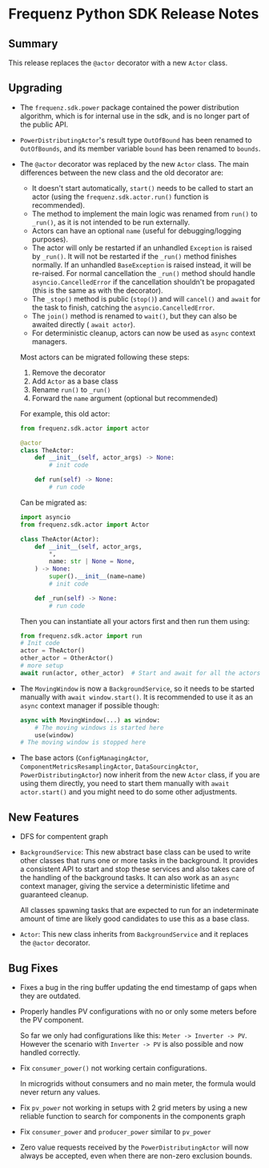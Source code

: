 # Frequenz Python SDK Release Notes

## Summary

This release replaces the `@actor` decorator with a new `Actor` class.

## Upgrading


- The `frequenz.sdk.power` package contained the power distribution algorithm, which is for internal use in the sdk, and is no longer part of the public API.

- `PowerDistributingActor`'s result type `OutOfBound` has been renamed to `OutOfBounds`, and its member variable `bound` has been renamed to `bounds`.

- The `@actor` decorator was replaced by the new `Actor` class. The main differences between the new class and the old decorator are:

  * It doesn't start automatically, `start()` needs to be called to start an actor (using the `frequenz.sdk.actor.run()` function is recommended).
  * The method to implement the main logic was renamed from `run()` to `_run()`, as it is not intended to be run externally.
  * Actors can have an optional `name` (useful for debugging/logging purposes).
  * The actor will only be restarted if an unhandled `Exception` is raised by `_run()`. It will not be restarted if the `_run()` method finishes normally. If an unhandled `BaseException` is raised instead, it will be re-raised. For normal cancellation the `_run()` method should handle `asyncio.CancelledError` if the cancellation shouldn't be propagated (this is the same as with the decorator).
  * The `_stop()` method is public (`stop()`) and will `cancel()` and `await` for the task to finish, catching the `asyncio.CancelledError`.
  * The `join()` method is renamed to `wait()`, but they can also be awaited directly ( `await actor`).
  * For deterministic cleanup, actors can now be used as `async` context managers.

  Most actors can be migrated following these steps:

  1. Remove the decorator
  2. Add `Actor` as a base class
  3. Rename `run()` to `_run()`
  4. Forward the `name` argument (optional but recommended)

  For example, this old actor:

  ```python
  from frequenz.sdk.actor import actor

  @actor
  class TheActor:
      def __init__(self, actor_args) -> None:
          # init code

      def run(self) -> None:
          # run code
  ```

  Can be migrated as:

  ```python
  import asyncio
  from frequenz.sdk.actor import Actor

  class TheActor(Actor):
      def __init__(self, actor_args,
          *,
          name: str | None = None,
      ) -> None:
          super().__init__(name=name)
          # init code

      def _run(self) -> None:
          # run code
  ```

  Then you can instantiate all your actors first and then run them using:

  ```python
  from frequenz.sdk.actor import run
  # Init code
  actor = TheActor()
  other_actor = OtherActor()
  # more setup
  await run(actor, other_actor)  # Start and await for all the actors
  ```

- The `MovingWindow` is now a `BackgroundService`, so it needs to be started manually with `await window.start()`. It is recommended to use it as an `async` context manager if possible though:

    ```python
    async with MovingWindow(...) as window:
        # The moving windows is started here
        use(window)
    # The moving window is stopped here
    ```

- The base actors (`ConfigManagingActor`, `ComponentMetricsResamplingActor`, `DataSourcingActor`, `PowerDistributingActor`) now inherit from the new `Actor` class, if you are using them directly, you need to start them manually with `await actor.start()` and you might need to do some other adjustments.

## New Features

- DFS for compentent graph

- `BackgroundService`: This new abstract base class can be used to write other classes that runs one or more tasks in the background. It provides a consistent API to start and stop these services and also takes care of the handling of the background tasks. It can also work as an `async` context manager, giving the service a deterministic lifetime and guaranteed cleanup.

  All classes spawning tasks that are expected to run for an indeterminate amount of time are likely good candidates to use this as a base class.

- `Actor`: This new class inherits from `BackgroundService` and it replaces the `@actor` decorator.

## Bug Fixes

- Fixes a bug in the ring buffer updating the end timestamp of gaps when they are outdated.

- Properly handles PV configurations with no or only some meters before the PV component.

  So far we only had configurations like this: `Meter -> Inverter -> PV`. However the scenario with `Inverter -> PV` is also possible and now handled correctly.

- Fix `consumer_power()` not working certain configurations.

  In microgrids without consumers and no main meter, the formula would never return any values.

- Fix `pv_power` not working in setups with 2 grid meters by using a new reliable function to search for components in the components graph

- Fix `consumer_power` and `producer_power` similar to `pv_power`

- Zero value requests received by the `PowerDistributingActor` will now always be accepted, even when there are non-zero exclusion bounds.
